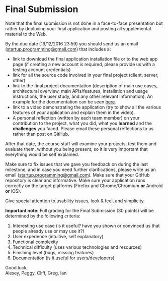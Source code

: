 # Final Submission

Note that the final submission is not done in a face-to-face presentation but rather by deploying your final application and posting all supplemental material to the Web.

By the due date (19/12/2016 23:59) you should send us an email ([startup.programming@gmail.com](mailto:startup.programming@gmail.com)) that includes a:

- link to download the final application installation file or to the web app page (if creating a new account is required, please provide us with a testing account credentials)
- link for all the source code involved in your final project (client, server, other)
- link to the final project documentation (description of main use cases, architectural overview, main APIs/features, installation and usage instructions, the user study, and any other relevant information). An example for the documentation can be seen [here](https://docs.google.com/viewer?a=v&pid=sites&srcid=ZGVmYXVsdGRvbWFpbnxjbG91ZHdlYjEwYXxneDo2Y2Q3MmZjNzk1ODdmNzA2).
- link to a video demonstrating the application (try to show all the various features of your application and explain them in the video).
- A personal reflection (written by each team member) on your contribution to the project, what you did, what you **learned** and the **challenges** you faced. Please email these personal reflections to us rather than post on GitHub.  

After that date, the course staff will examine your projects, test them and evaluate them, without you being present, so it is very important that everything would be self explained.

Make sure to fix issues that we gave you feedback on during the last milestone, and in case you need further clarifications, please write us an email ([startup.programming@gmail.com](mailto:startup.programming@gmail.com)).
Make sure that your GitHub repository is clear and informative. Make sure your application runs correctly on the target platforms (Firefox and Chrome/Chromium **or** Android **or** iOS).

Give special attention to usability issues, look & feel, and simplicity.

**Important note:** Full grading for the Final Submission (30 points) will be determined by the following criteria:

1. Interesting use case (is it useful? have you shown or convinced us that people already use or may use it?)
2. User experience (intuitive, self explanatory)
3. Functional complexity
4. Technical difficulty (uses various technologies and resources)
5. Finishing level (bugs, missing features)
6. Documentation (is it useful for users/developers) 

Good luck,  
Alexey, Peggy, Cliff, Greg, Ian
